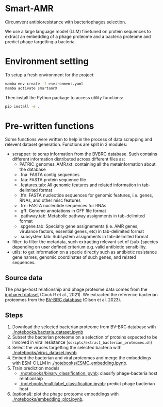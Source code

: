 # Smart-AMR

Circumvent antibioresistance with bacteriophages selection.


We use a large language model (LLM) finetuned on protein sequences to extract an embedding of a phage proteome and a bacteria proteome and predict phage targetting a bacteria.

# Environment setting 

To setup a fresh environment for the project:

```bash
mamba env create -f environment.yaml
mamba activate smartamrX
```

Then install the Python package to access utility functions:
```bash
pip install -e .
```

# Pre-written functions

Some functions were written to help in the process of data scrapping and relevent dataset generation. Functions are split in 3 modules:

- scrapper: to scrap information from the BVBRC database. Such contains different information distributed across different files as: 
    -  PATRIC_genomes_AMR.txt: containing all the metainformation about the database
    - .fna: FASTA contig sequences
    - .faa: FASTA protein sequence file
    - .features.tab: All genomic features and related information in tab-delimited format
    - .ffn: FASTA nucleotide sequences for genomic features, i.e. genes, RNAs, and other misc features
    - .frn: FASTA nucleotide sequences for RNAs
    - .gff: Genome annotations in GFF file format
    - .pathway.tab: Metabolic pathway assignments in tab-delimited format
    - .spgene.tab: Specialty gene assignements (i.e. AMR genes, virulance factors, essential genes, etc) in tab-delimited format
    - .subsystem.tab: Subsystem assignments in tab-delimited format
- filter: to filter the metadata, such extracting relevant set of (sub-)species depending on user defined criterium e.g. valid antibiotic sensibility.
- utils: to get information on a specie directly such as antibiotic resistance gene names, genomic coordinates of such genes, and related sequences.

## Source data

The phage-host relationship and phage proteome data comes from the [inphared dataset](https://doi.org/10.1089/phage.2021.0007) (Cook R et al., 2021).
We extracted the reference bacterian proteomes from the [BV-BRC database](https://doi.org/10.1093/nar/gkac1003) (Olson et al. 2023).


## Steps

1. Download the selected bacterian proteome from BV-BRC database with [./notebooks/bacteria_dataset.ipynb](./notebooks/bacteria_dataset.ipynb)
3. Subset the bacterian proteome on a selection of proteins expected to be involved in viral resistance (`scripts/extract_bacterian_proteomes.sh`)
2. Select the viruses targetting the selected bacteria with [./notebooks/virus_dataset.ipynb](./notebooks/virus_dataset.ipynb)
3. Embed the bacterian and viral proteomes and merge the embeddings with ESM-C LLM in [./notebooks/ESMC_embedding.ipynb](./notebooks/ESMC_embedding.ipynb).
4. Train prediction models
    - [./notebooks/binary_classification.ipynb](./notebooks/binary_classification.ipynb): classify phage-bacteria host relationship
    - [./notebooks/multilabel_classification.ipynb](./notebooks/multilabel_classification.ipynb): predict phage bacterian host
5. (optional): plot the phage proteome embeddings with [./notebooks/embedding_plot.ipynb](./notebooks/embedding_plot.ipynb).


